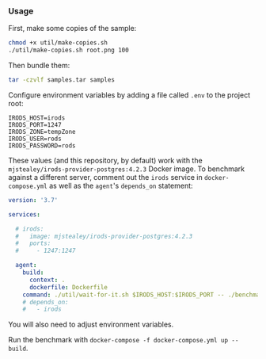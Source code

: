 ### Usage

First, make some copies of the sample:

```bash
chmod +x util/make-copies.sh
./util/make-copies.sh root.png 100
```

Then bundle them:

```bash
tar -czvlf samples.tar samples
```

Configure environment variables by adding a file called `.env` to the project root:

```
IRODS_HOST=irods
IRODS_PORT=1247
IRODS_ZONE=tempZone
IRODS_USER=rods
IRODS_PASSWORD=rods
```

These values (and this repository, by default) work with the `mjstealey/irods-provider-postgres:4.2.3` Docker image. To benchmark against a different server, comment out the `irods` service in `docker-compose.yml` as well as the `agent`'s `depends_on` statement:

```yaml
version: '3.7'

services:

  # irods:
  #   image: mjstealey/irods-provider-postgres:4.2.3
  #   ports:
  #     - 1247:1247

  agent:
    build:
      context: .
      dockerfile: Dockerfile
    command: ./util/wait-for-it.sh $IRODS_HOST:$IRODS_PORT -- ./benchmark.sh -h $IRODS_HOST -p $IRODS_PORT -z $IRODS_ZONE -u $IRODS_USER -w $IRODS_PASSWORD
    # depends_on:
    #   - irods

```

You will also need to adjust environment variables.

Run the benchmark with `docker-compose -f docker-compose.yml up --build`.

###